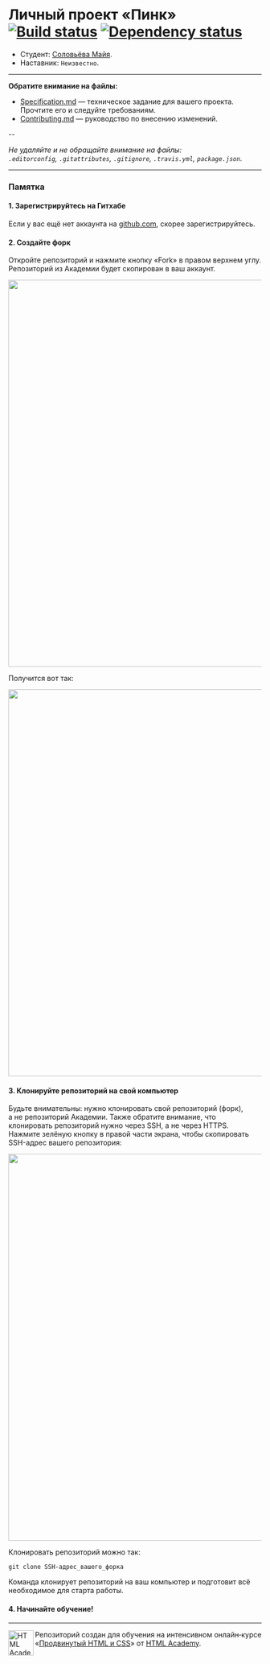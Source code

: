 # Личный проект «Пинк» [![Build status][travis-image]][travis-url] [![Dependency status][dependency-image]][dependency-url]

* Студент: [Соловьёва Майя](https://up.htmlacademy.ru/adaptive/10/user/60303).
* Наставник: `Неизвестно`.

---

**Обратите внимание на файлы:**

- [Specification.md](Specification.md) — техническое задание для вашего проекта. Прочтите его и следуйте требованиям.
- [Contributing.md](Contributing.md) — руководство по внесению изменений.

--

_Не удаляйте и не обращайте внимание на файлы:_<br>
_`.editorconfig`, `.gitattributes`, `.gitignore`, `.travis.yml`, `package.json`._

---

### Памятка

#### 1. Зарегистрируйтесь на Гитхабе

Если у вас ещё нет аккаунта на [github.com](https://github.com/join), скорее зарегистрируйтесь.

#### 2. Создайте форк

Откройте репозиторий и нажмите кнопку «Fork» в правом верхнем углу. Репозиторий из Академии будет скопирован в ваш аккаунт.

<img width="769" alt="" src="https://cloud.githubusercontent.com/assets/10909/15455696/52f9152e-206d-11e6-9e2d-5c6a68f29419.png">

Получится вот так:

<img width="769" alt="" src="https://cloud.githubusercontent.com/assets/10909/15455697/531c27c6-206d-11e6-80d5-365e13dd691d.png">

#### 3. Клонируйте репозиторий на свой компьютер

Будьте внимательны: нужно клонировать свой репозиторий (форк), а не репозиторий Академии. Также обратите внимание, что клонировать репозиторий нужно через SSH, а не через HTTPS. Нажмите зелёную кнопку в правой части экрана, чтобы скопировать SSH-адрес вашего репозитория:

<img width="769" alt="" src="https://cloud.githubusercontent.com/assets/10909/15455698/531d7e96-206d-11e6-9a36-ae5ea9c1f18c.png">

Клонировать репозиторий можно так:

```
git clone SSH-адрес_вашего_форка
```

Команда клонирует репозиторий на ваш компьютер и подготовит всё необходимое для старта работы.

#### 4. Начинайте обучение!

---

<a href="https://htmlacademy.ru/intensive/adaptive"><img align="left" width="50" height="50" alt="HTML Academy" src="https://up.htmlacademy.ru/static/img/intensive/adaptive/logo-for-github.svg"></a>

Репозиторий создан для обучения на интенсивном онлайн‑курсе «[Продвинутый HTML и CSS](https://htmlacademy.ru/intensive/adaptive)» от [HTML Academy](https://htmlacademy.ru).

[travis-image]: https://travis-ci.org/htmlacademy-adaptive/56756-pink.svg?branch=master
[travis-url]: https://travis-ci.org/htmlacademy-adaptive/56756-pink
[dependency-image]: https://david-dm.org/htmlacademy-adaptive/56756-pink/dev-status.svg?style=flat-square
[dependency-url]: https://david-dm.org/htmlacademy-adaptive/56756-pink?type=dev
